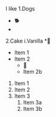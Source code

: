 I like
1.Dogs
* 🐕
* 
2.Cake
i.Vanilla
*🥞
* Item 1
* Item 2
  * 🎄
  * Item 2b
1. Item 1
2. Item 2
3. Item 3
   1. Item 3a
   2. Item 3b
